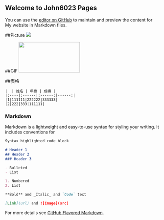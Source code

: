 ## Welcome to John6023 Pages

You can use the [editor on GitHub](https://github.com/John6023/repo0106/edit/master/README.md) to maintain and preview the content for My website in Markdown files.


##Picture
<img src="http://i.imgur.com/dixdmHp.png"></a>

##GIF
<img src="http://i.imgur.com/k13cVsk.gif" width="200" height="100"></a>

##表格
```
|  | 姓名 | 年級 | 成績 |
|:----|:------|:------:|------:|
|1|111111|222222|333333|
|2|222|333|111111|
```
### Markdown

Markdown is a lightweight and easy-to-use syntax for styling your writing. It includes conventions for

```markdown
Syntax highlighted code block

# Header 1
## Header 2
### Header 3

- Bulleted
- List

1. Numbered
2. List

**Bold** and _Italic_ and `Code` text

[Link](url) and ![Image](src)
```

For more details see [GitHub Flavored Markdown](https://guides.github.com/features/mastering-markdown/).

